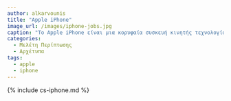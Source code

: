 ```yaml
---
author: alkarvounis
title: "Apple iPhone"
image_url: /images/iphone-jobs.jpg
caption: "Το Apple iPhone είναι μια κορυφαία συσκευή κινητής τεχνολογίας που προσφέρει αξεπέραστη εμπειρία χρήσης και λειτουργικότητα. Οι λόγοι επιτυχίας του iPhone περιλαμβάνουν τον κορυφαίο σχεδιασμό, την αξιοπιστία του λογισμικού, την εξαιρετική απόδοση, την πλούσια λειτουργικότητα και την εκτενή υποστήριξη από την εταιρεία Apple."
categories:
  - Μελέτη Περίπτωσης
  - Αρχέτυπα
tags:
  - apple
  - iphone
---
```


{% include cs-iphone.md %}

